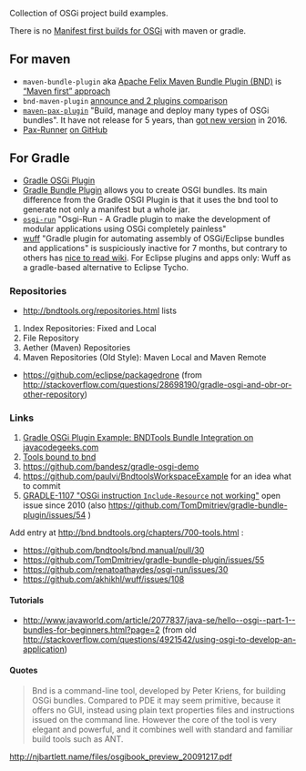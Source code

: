 
Collection of OSGi project build examples.

There is no [Manifest first builds for OSGi](http://stackoverflow.com/questions/35629891/manifest-first-osgi-build-with-gradle-migrating-from-ant-to-gradle) with maven or gradle.

## For maven

- `maven-bundle-plugin`
aka [Apache Felix Maven Bundle Plugin (BND)](http://felix.apache.org/documentation/subprojects/apache-felix-maven-bundle-plugin-bnd.html)
is [“Maven first” approach](http://bnd.bndtools.org/tools/maven-felix.html) 
- `bnd-maven-plugin` [announce and 2 plugins comparison](http://njbartlett.name/2015/03/27/announcing-bnd-maven-plugin.html)
- [`maven-pax-plugin`](https://github.com/ops4j/org.ops4j.pax.construct) "Build, manage and deploy many types of OSGi bundles". It have not release for 5 years, than [got new version](http://mvnrepository.com/artifact/org.ops4j/maven-pax-plugin) in 2016.
- [Pax-Runner](https://ops4j1.jira.com/wiki/display/paxrunner/Pax+Runner) [on GitHub](https://github.com/ops4j/org.ops4j.pax.runner)

## For Gradle

- [Gradle OSGi Plugin](https://docs.gradle.org/current/userguide/osgi_plugin.html)
- [Gradle Bundle Plugin](https://github.com/TomDmitriev/gradle-bundle-plugin) allows you to create OSGI bundles. Its main difference from the Gradle OSGI Plugin is that it uses the bnd tool to generate not only a manifest but a whole jar.
- [`osgi-run`](https://github.com/renatoathaydes/osgi-run) "Osgi-Run - A Gradle plugin to make the development of modular applications using OSGi completely painless"
- [wuff](https://github.com/akhikhl/wuff) "Gradle plugin for automating assembly of OSGi/Eclipse bundles and applications" is suspiciously inactive for 7 months, but contrary to others has [nice to read wiki](https://github.com/akhikhl/wuff/wiki/).
For Eclipse plugins and apps only: Wuff as a gradle-based alternative to Eclipse Tycho.


### Repositories

- http://bndtools.org/repositories.html lists 

1. Index Repositories: Fixed and Local
2. File Repository
3. Aether (Maven) Repositories
4. Maven Repositories (Old Style): Maven Local and Maven Remote

- https://github.com/eclipse/packagedrone (from http://stackoverflow.com/questions/28698190/gradle-osgi-and-obr-or-other-repository)

### Links

1. [Gradle OSGi Plugin Example: BNDTools Bundle Integration on javacodegeeks.com](https://examples.javacodegeeks.com/core-java/gradle/gradle-osgi-plugin-example/)
1. [Tools bound to bnd](http://bnd.bndtools.org/chapters/700-tools.html)
2. https://github.com/bandesz/gradle-osgi-demo
3. https://github.com/paulvi/BndtoolsWorkspaceExample for an idea what to commit
3. [GRADLE-1107 "OSGi instruction `Include-Resource` not working"](https://issues.gradle.org/browse/GRADLE-1107)
 open issue since 2010 (also https://github.com/TomDmitriev/gradle-bundle-plugin/issues/54 )


Add entry at http://bnd.bndtools.org/chapters/700-tools.html :
- https://github.com/bndtools/bnd.manual/pull/30
- https://github.com/TomDmitriev/gradle-bundle-plugin/issues/55
- https://github.com/renatoathaydes/osgi-run/issues/30
- https://github.com/akhikhl/wuff/issues/108

#### Tutorials

- http://www.javaworld.com/article/2077837/java-se/hello--osgi--part-1--bundles-for-beginners.html?page=2 (from old http://stackoverflow.com/questions/4921542/using-osgi-to-develop-an-application)

#### Quotes

> Bnd is a command-line tool, developed by Peter Kriens, for building OSGi
bundles. Compared to PDE it may seem primitive, because it offers no GUI,
instead using plain text properties files and instructions issued on the command
line. However the core of the tool is very elegant and powerful, and it combines
well with standard and familiar build tools such as ANT.

http://njbartlett.name/files/osgibook_preview_20091217.pdf
